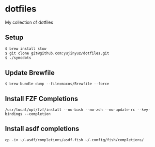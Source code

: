 # dotfiles
My collection of dotfiles

## Setup
```sh
$ brew install stow
$ git clone git@github.com:yujinyuz/dotfiles.git
$ ./syncdots
```

## Update Brewfile
```
$ brew bundle dump --file=macos/Brewfile --force
```

## Install FZF Completions
```
/usr/local/opt/fzf/install --no-bash --no-zsh --no-update-rc --key-bindings --completion
```

## Install asdf completions

```
cp -iv ~/.asdf/completions/asdf.fish ~/.config/fish/completions/
```
